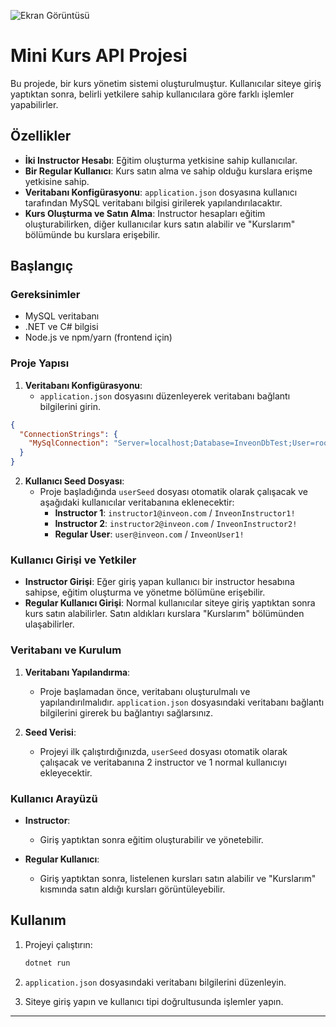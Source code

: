 ![Ekran Görüntüsü](https://i.imgur.com/4M72gL0.png)

# Mini Kurs API Projesi

Bu projede, bir kurs yönetim sistemi oluşturulmuştur. Kullanıcılar siteye giriş yaptıktan sonra, belirli yetkilere sahip kullanıcılara göre farklı işlemler yapabilirler. 

## Özellikler

- **İki Instructor Hesabı**: Eğitim oluşturma yetkisine sahip kullanıcılar.
- **Bir Regular Kullanıcı**: Kurs satın alma ve sahip olduğu kurslara erişme yetkisine sahip.
- **Veritabanı Konfigürasyonu**: `application.json` dosyasına kullanıcı tarafından MySQL veritabanı bilgisi girilerek yapılandırılacaktır.
- **Kurs Oluşturma ve Satın Alma**: Instructor hesapları eğitim oluşturabilirken, diğer kullanıcılar kurs satın alabilir ve "Kurslarım" bölümünde bu kurslara erişebilir.

## Başlangıç

### Gereksinimler

- MySQL veritabanı
- .NET ve C# bilgisi
- Node.js ve npm/yarn (frontend için)

### Proje Yapısı

1. **Veritabanı Konfigürasyonu**: 
   - `application.json` dosyasını düzenleyerek veritabanı bağlantı bilgilerini girin.

```json
{
  "ConnectionStrings": {
    "MySqlConnection": "Server=localhost;Database=InveonDbTest;User=root;Password=yourpassword;Port=3306;"
  }
}
```

2. **Kullanıcı Seed Dosyası**:
   - Proje başladığında `userSeed` dosyası otomatik olarak çalışacak ve aşağıdaki kullanıcılar veritabanına eklenecektir:
     - **Instructor 1**: `instructor1@inveon.com` / `InveonInstructor1!`
     - **Instructor 2**: `instructor2@inveon.com` / `InveonInstructor2!`
     - **Regular User**: `user@inveon.com` / `InveonUser1!`

### Kullanıcı Girişi ve Yetkiler

- **Instructor Girişi**: Eğer giriş yapan kullanıcı bir instructor hesabına sahipse, eğitim oluşturma ve yönetme bölümüne erişebilir.
- **Regular Kullanıcı Girişi**: Normal kullanıcılar siteye giriş yaptıktan sonra kurs satın alabilirler. Satın aldıkları kurslara "Kurslarım" bölümünden ulaşabilirler.

### Veritabanı ve Kurulum

1. **Veritabanı Yapılandırma**:
   - Proje başlamadan önce, veritabanı oluşturulmalı ve yapılandırılmalıdır. `application.json` dosyasındaki veritabanı bağlantı bilgilerini girerek bu bağlantıyı sağlarsınız.

2. **Seed Verisi**:
   - Projeyi ilk çalıştırdığınızda, `userSeed` dosyası otomatik olarak çalışacak ve veritabanına 2 instructor ve 1 normal kullanıcıyı ekleyecektir.

### Kullanıcı Arayüzü

- **Instructor**:
  - Giriş yaptıktan sonra eğitim oluşturabilir ve yönetebilir.
  
- **Regular Kullanıcı**:
  - Giriş yaptıktan sonra, listelenen kursları satın alabilir ve "Kurslarım" kısmında satın aldığı kursları görüntüleyebilir.

## Kullanım

1. Projeyi çalıştırın:
   ```bash
   dotnet run
   ```

2. `application.json` dosyasındaki veritabanı bilgilerini düzenleyin.

3. Siteye giriş yapın ve kullanıcı tipi doğrultusunda işlemler yapın.

---
